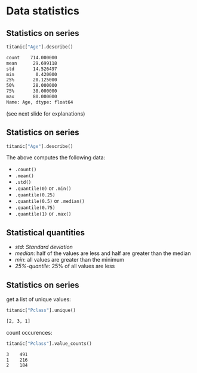 # Data statistics

## Statistics on series

```py
titanic["Age"].describe()
```

```txt
count    714.000000
mean      29.699118
std       14.526497
min        0.420000
25%       20.125000
50%       28.000000
75%       38.000000
max       80.000000
Name: Age, dtype: float64
```

(see next slide for explanations)

## Statistics on series

```py
titanic["Age"].describe()
```

The above computes the following data:

- `.count()`
- `.mean()`
- `.std()`
- `.quantile(0)` or `.min()`
- `.quantile(0.25)`
- `.quantile(0.5)` or `.median()`
- `.quantile(0.75)`
- `.quantile(1)` or `.max()`

## Statistical quantities

- _std_: _Standard deviation_
- _median_: half of the values are less and half are greater than the median
- _min_: all values are greater than the minimum
- _25%-quantile_: 25% of all values are less

## Statistics on series

get a list of unique values:

```py
titanic["Pclass"].unique()
```

```txt
[2, 3, 1]
```

count occurences:

```py
titanic["Pclass"].value_counts()
```

```txt
3    491
1    216
2    184
```
